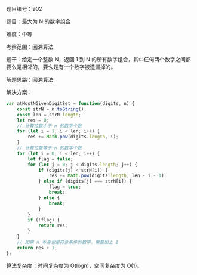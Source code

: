 题目编号：902

题目：最大为 N 的数字组合

难度：中等

考察范围：回溯算法

题干：给定一个整数 N，返回 1 到 N 的所有数字组合，其中任何两个数字之间都要么是相邻的，要么是有一个数字被遗漏掉的。

解题思路：回溯算法

解决方案：

```javascript
var atMostNGivenDigitSet = function(digits, n) {
    const strN = n.toString();
    const len = strN.length;
    let res = 0;
    // 计算位数小于 n 的数字个数
    for (let i = 1; i < len; i++) {
        res += Math.pow(digits.length, i);
    }
    // 计算位数等于 n 的数字个数
    for (let i = 0; i < len; i++) {
        let flag = false;
        for (let j = 0; j < digits.length; j++) {
            if (digits[j] < strN[i]) {
                res += Math.pow(digits.length, len - i - 1);
            } else if (digits[j] === strN[i]) {
                flag = true;
                break;
            } else {
                break;
            }
        }
        if (!flag) {
            return res;
        }
    }
    // 如果 n 本身也是符合条件的数字，需要加上 1
    return res + 1;
};
```

算法复杂度：时间复杂度为 O(logn)，空间复杂度为 O(1)。